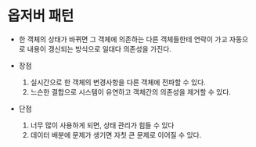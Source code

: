 # 옵저버 패턴

- 한 객체의 상태가 바뀌면 그 객체에 의존하는 다른 객체들한테 연락이 가고 자동으로 내용이 갱신되는 방식으로 일대다 의존성을 가진다.
- 장점

  1. 실시간으로 한 객체의 변경사항을 다른 객체에 전파할 수 있다.
  2. 느슨한 결합으로 시스템이 유연하고 객체간의 의존성을 제거할 수 있다.

- 단점
  1. 너무 많이 사용하게 되면, 상태 관리가 힘들 수 있다
  2. 데이터 배분에 문제가 생기면 자칫 큰 문제로 이어질 수 있다.
